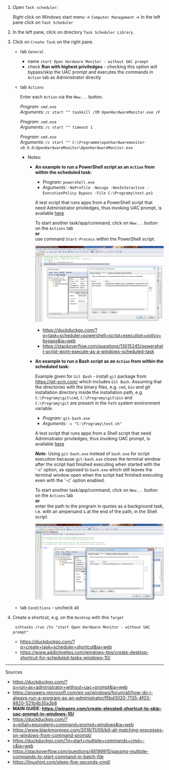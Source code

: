 1. Open `Task scheduler`:

    Right click on Windows start menu -> `Computer Management` -> In the left pane click on `Task Scheduler`

1. In the left pane, click on directory `Task Scheduler Library`.
1. Click on `Create Task` on the right pane.
    - tab `General`
        - name `start Open Hardware Monitor - without UAC prompt`
        - check **Run with highest priviledges** - checking this option will bypass/skip the UAC prompt and executes the commands in `Action` tab as Administrator directly
    - tab `Actions`

        Enter each `Action` via the `New...` button.

        _Program:_ `cmd.exe`  
        _Arguments:_ `/c start "" taskkill /IM OpenHardwareMonitor.exe /F`

        _Program:_ `cmd.exe`  
        _Arguments:_ `/c start "" timeout 1`

        _Program:_ `cmd.exe`  
        _Arguments:_ `/c start "" C:\Programme\openhardwaremonitor-v0.9.6\OpenHardwareMonitor\OpenHardwareMonitor.exe`

        - Notes:
            - **An example to run a PowerShell script as an `Action` from within the scheduled task:**

                - _Program:_ `powershell.exe`  
                - _Arguments:_ `-NoProfile -NoLogo -NonInteractive -ExecutionPolicy Bypass -File C:\Programy\test.ps1`

                A test script that runs apps from a PowerShell script that need Administrator priviledges, thus invoking UAC prompt, is available [here](scripts/test.ps1)

                To start another task/app/command, click on `New...` button on the `Actions` tab  
                **or**  
                use command `Start-Process` within the PowerShell script.

                ![](img/run_external_executable_for_scheduled_task_either_with_Start-Process_in_script_or_by_defining_a_new_action.png)

                - https://duckduckgo.com/?q=task+scheduler+powershell+script+execution+policy+bypass&ia=web
                - https://stackoverflow.com/questions/13015245/powershell-script-wont-execute-as-a-windows-scheduled-task

            - **An example to run a Bash script as an `Action` from within the scheduled task:**

                Example given for `Git Bash` - install `git` package from https://git-scm.com/ which includes `Git Bash`. Assuming that the directories with the binary files, e.g. `cmd`, `bin` and git installation directory inside the installation path, e.g. `C:\Programy\git\cmd`, `C:\Programy\git\bin` and `C:\Programy\git` are present in the `Path` system environment variable.

                - _Program:_ `git-bash.exe`  
                - _Arguments:_ `-c "C:\Programy\test.sh"`

                A test script that runs apps from a Shell script that need Administrator priviledges, thus invoking UAC prompt, is available [here](scripts/test.sh)
                
                **_Note:_** Using `git-bash.exe` instead of `bash.exe` for script execution because `git-bash.exe` closes the terminal window after the script had finished executing when started with the '-c' option, as opposed to `bash.exe` which still leaves the terminal window open when the script had finished executing even with the '-c' option enabled.

                To start another task/app/command, click on `New...` button on the `Actions` tab  
                **or**  
                enter the path to the program in quotes as a background task, i.e. with an ampersand `&` at the end of the path, in the Shell script.

                ![](img/bash_scheduled_task.png)
    
    - tab `Conditions` - uncheck all

1. Create a shortcut, e.g. on the `Desktop` with this `Target`

        schtasks /run /tn "start Open Hardware Monitor - without UAC prompt"

    - https://duckduckgo.com/?q=create+task+scheduler+shortcut&ia=web
    - https://www.addictivetips.com/windows-tips/create-desktop-shortcut-for-scheduled-tasks-windows-10/

---

Sources
- https://duckduckgo.com/?q=run+as+administrator+without+uac+prompt&ia=web
- https://answers.microsoft.com/en-us/windows/forum/all/how-do-i-always-run-a-program-as-an-administrator/f5bd3020-7135-4f03-8820-521b4b35a3b8
- **MAIN GUIDE: https://winaero.com/create-elevated-shortcut-to-skip-uac-prompt-in-windows-10/**
- https://duckduckgo.com/?q=killall+equivalent+command+prompt+windows&ia=web
- https://www.blackmoreops.com/2018/11/09/kill-all-matching-processes-on-windows-from-command-prompt/
- https://duckduckgo.com/?q=start+multiple+commands+cmd+-c&ia=web
- https://stackoverflow.com/questions/48199915/passing-multiple-commands-to-start-command-in-batch-file
- https://linuxhint.com/sleep-five-seconds-cmd/
